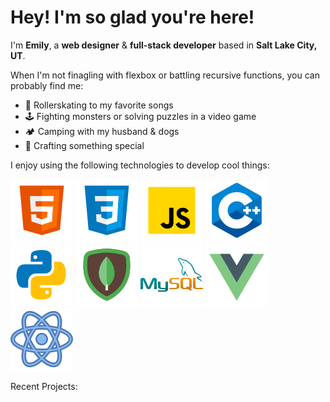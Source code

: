 # Hey! I'm so glad you're here!

I'm **Emily**, a **web designer** & **full-stack developer** based in **Salt Lake City, UT**.

When I'm not finagling with flexbox or battling recursive functions, you can probably find me:

- 🎵 Rollerskating to my favorite songs
- 🕹️ Fighting monsters or solving puzzles in a video game
- 🏕️ Camping with my husband & dogs
- 🎨 Crafting something special

I enjoy using the following technologies to develop cool things:

![HTML](./assets/images/html.svg)
![CSS](./assets/images/css.svg)
![JavaScript](./assets/images/js.svg)
![C++](./assets/images/cplusplus.svg)
![Python](./assets/images/python.svg)
![MongoDB](./assets/images/mongodb.svg)
![MySQL](./assets/images/mysql.svg)
![VueJS](./assets/images/vuejs.svg)
![React](./assets/images/react.svg)

Recent Projects:

<!-- - 🔭 I’m currently working on 50/50 Database Site
- 🌱 I’m currently learning AWS
- 💬 Ask me about web design + development!
- 📫 How to reach me: emily-rivera.tech
- 😄 Pronouns: She/Her
- ⚡ Fun fact: I love to rollerskate! 🛼 -->

[website]: https://emily-rivera.tech/
[linkedin]: https://www.linkedin.com/in/emily-rivera-75ba6a232/
[dribbble]: https://dribbble.com/emily-rivera
[github]: https://github.com/emily-rivera
